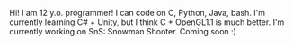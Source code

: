 Hi! I am 12 y.o. programmer! I can code on C, Python, Java, bash.
I'm currently learning C# + Unity, but I think C + OpenGL1.1 is much better.
I'm currently working on SnS: Snowman Shooter. Coming soon :)

<!---
Yarik0urWorld/Yarik0urWorld is a ✨ special ✨ repository because its `README.md` (this file) appears on your GitHub profile.
You can click the Preview link to take a look at your changes.
--->
